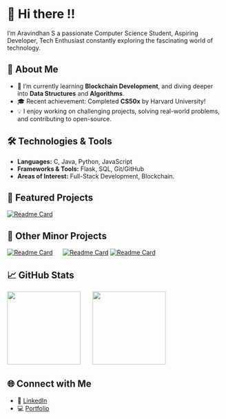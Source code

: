 # 👋 Hi there !!  

I’m Aravindhan S a passionate Computer Science Student, Aspiring Developer, Tech Enthusiast constantly exploring the fascinating world of technology.  

## 🚀 About Me  
- 🌱 I’m currently learning **Blockchain Development**, and diving deeper into **Data Structures** and **Algorithms**.  
- 🎓 Recent achievement: Completed **CS50x** by Harvard University!  
- 💡 I enjoy working on challenging projects, solving real-world problems, and contributing to open-source.  

## 🛠️ Technologies & Tools  
- **Languages:** C, Java, Python, JavaScript  
- **Frameworks & Tools:** Flask, SQL, Git/GitHub  
- **Areas of Interest:** Full-Stack Development, Blockchain.

## 🌟 Featured Projects 
[![Readme Card](https://github-readme-stats.vercel.app/api/pin/?username=Aravindhan-KS&repo=Stock-Market-Portfolio&theme=tokyonight)](https://github.com/Aravindhan-KS/Stock-Market-Portfolio)&nbsp;&nbsp;&nbsp;&nbsp;&nbsp;

## 🌟 Other Minor Projects 
[![Readme Card](https://github-readme-stats.vercel.app/api/pin/?username=Aravindhan-KS&repo=Movie-Logger&theme=tokyonight)](https://github.com/Aravindhan-KS/Movie-Logger)&nbsp;&nbsp;&nbsp;&nbsp;&nbsp;
[![Readme Card](https://github-readme-stats.vercel.app/api/pin/?username=Aravindhan-KS&repo=Customer-Billing-System&theme=tokyonight)](https://github.com/Aravindhan-KS/Customer-Billing-System)
[![Readme Card](https://github-readme-stats.vercel.app/api/pin/?username=Aravindhan-KS&repo=SSF_Project&theme=tokyonight)](https://ssf-project.vercel.app/)


## 📈 GitHub Stats  
<img src="https://github-readme-stats.vercel.app/api?username=Aravindhan-KS&show_icons=true&theme=tokyonight&rank_icon=github" height="170"/> &nbsp;&nbsp;&nbsp;&nbsp;&nbsp;
<img src="https://github-readme-stats.vercel.app/api/top-langs/?username=Aravindhan-KS&layout=compact&theme=tokyonight&count=10" height="170"/>



## 🌐 Connect with Me  
- 🌟 [LinkedIn](https://www.linkedin.com/in/aravindhan-ks/)  
- 💻 [Portfolio](#)  
<!--to comment--> 
